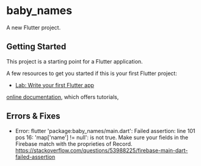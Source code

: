 # baby_names

A new Flutter project.

## Getting Started

This project is a starting point for a Flutter application.

A few resources to get you started if this is your first Flutter project:

- [Lab: Write your first Flutter app](https://flutter.dev/docs/get-started/codelab)

[online documentation](https://flutter.dev/docs), which offers tutorials,

## Errors & Fixes
- Error: flutter 'package:baby_names/main.dart': Failed assertion: line 101 pos 16: 'map['name'] != null': is not true.
    Make sure your fields in the Firebase match with the proprieties of Record.
    https://stackoverflow.com/questions/53988225/firebase-main-dart-failed-assertion